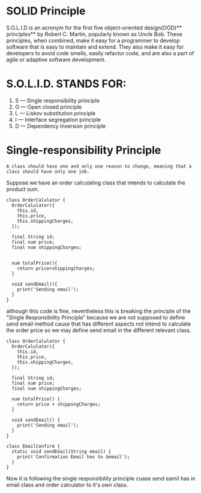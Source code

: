 # SOLID Principle

S.O.L.I.D is an acronym for the first five object-oriented design(OOD)** principles** by Robert C. Martin, popularly known as Uncle Bob.
These principles, when combined, make it easy for a programmer to develop software that is easy to maintain and extend. They also make it easy for developers to avoid code smells, easily refactor code, and are also a part of agile or adaptive software development.

# S.O.L.I.D. STANDS FOR:
1)  S — Single responsibility principle
2)  O — Open closed principle
3)  L — Liskov substitution principle
4)  I — Interface segregation principle
5)  D — Dependency Inversion principle

# Single-responsibility Principle
```
A class should have one and only one reason to change, meaning that a class should have only one job.
```

Suppose we have an order calculating class that intends to calculate the product sum.

```
class OrderCalulator {
  OrderCalulator({
    this.id,
    this.price,
    this.shippingCharges,
  });

  final String id;
  final num price;
  final num shippingCharges;
 

  num totalPrice(){
    return price+shippingCharges;
  }

  void sendEmail(){
    print('Sending email');
  }
}
```

although this code is fine, nevertheless this is breaking the principle of the "Single Responsibility Principle" because we are not supposed to define send email method cause that has different aspects not intend to calculate the order price so we may define send email in the different relevant class.

```
class OrderCalulator {
  OrderCalulator({
    this.id,
    this.price,
    this.shippingCharges,
  });

  final String id;
  final num price;
  final num shippingCharges;

  num totalPrice() {
    return price + shippingCharges;
  }

  void sendEmail() {
    print('Sending email');
  }
}

class EmailConfirm {
  static void sendEmail(String email) {
    print('Confirmation Email has to $email');
  }
}

```

Now it is following the single responsibility principle cuase send eamil has in email class and order calculator to it's own class.